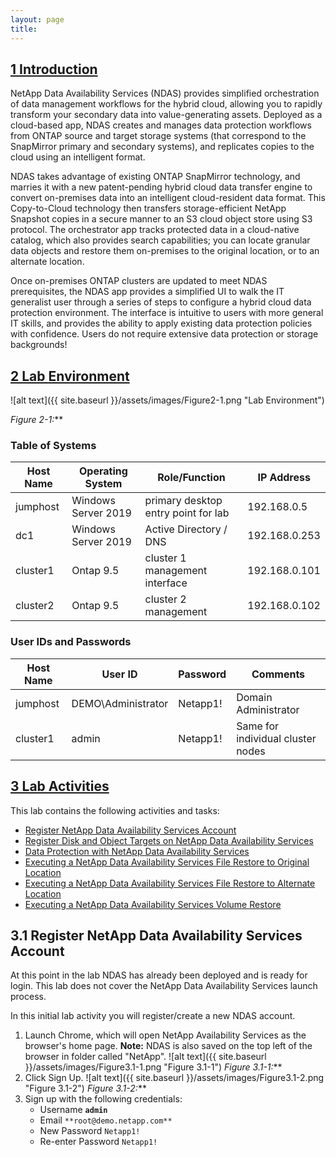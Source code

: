 ```yaml
---
layout: page
title: 
---
```


## [1 Introduction](#1-introduction)

NetApp Data Availability Services (NDAS) provides simplified orchestration of data management workflows for the hybrid cloud, allowing you to rapidly transform your secondary data into value-generating assets. Deployed as a cloud-based app, NDAS creates and manages data protection workflows from ONTAP source and target storage systems (that correspond to the SnapMirror primary and secondary systems), and replicates copies to the cloud using an intelligent format.

NDAS takes advantage of existing ONTAP SnapMirror technology, and marries it with a new patent-pending hybrid cloud data transfer engine to convert on-premises data into an intelligent cloud-resident data format. This Copy-to-Cloud technology then transfers storage-efficient NetApp Snapshot copies in a secure manner to an S3 cloud object store using S3 protocol. The orchestrator app tracks protected data in a cloud-native catalog, which also provides search capabilities; you can locate granular data objects and restore them on-premises to the original location, or to an alternate location.

Once on-premises ONTAP clusters are updated to meet NDAS prerequisites, the NDAS app provides a simplified UI to walk the IT generalist user through a series of steps to configure a hybrid cloud data protection environment. The interface is intuitive to users with more general IT skills, and provides the ability to apply existing data protection policies with confidence. Users do not require extensive data protection or storage backgrounds!

## [2 Lab Environment](#2-lab-environment)

![alt text]({{ site.baseurl }}/assets/images/Figure2-1.png "Lab Environment")

_Figure 2-1:_**

### Table of Systems

| Host Name        | Operating System           | Role/Function								 | IP Address		|
| ---------------- |----------------------------| -------------------------------------------| -----------------|
| jumphost   	   | Windows Server 2019		| primary desktop entry point for lab		 | 192.168.0.5		|
| dc1			   | Windows Server 2019        | Active Directory / DNS					 | 192.168.0.253	|
| cluster1		   | Ontap 9.5			        | cluster 1 management interface 			 | 192.168.0.101	|
| cluster2		   | Ontap 9.5			        | cluster 2 management			 			 | 192.168.0.102	|

### User IDs and Passwords

| Host Name | User ID			| Password	| Comments							|
| --------- |-------------------| ----------| ----------------------------------|
| jumphost	| DEMO\Administrator| Netapp1!	| Domain Administrator				|
| cluster1	| admin        		| Netapp1!	| Same for individual cluster nodes	|



## [3 Lab Activities](#3-lab-activities)

This lab contains the following activities and tasks:

* [Register NetApp Data Availability Services Account](#register-netapp-data-availability-services-account)
* [Register Disk and Object Targets on NetApp Data Availability Services](#register-disk-and-object-targets-on-netapp-data-availability-services)
* [Data Protection with NetApp Data Availability Services](#data-protection-with-netapp-data-availability-services)
* [Executing a NetApp Data Availability Services File Restore to Original Location](#executing-a-netapp-data-availability-services-file-restore-to-original-location)
* [Executing a NetApp Data Availability Services File Restore to Alternate Location](#executing-a-netapp-data-availability-services-file-restore-to-alternate-location)
* [Executing a NetApp Data Availability Services Volume Restore](#executing-a-netapp-data-availability-services-volume-restore)

## 3.1 Register NetApp Data Availability Services Account <a name="register-netapp-data-availability-services-account"></a>

At this point in the lab NDAS has already been deployed and is ready for login. This lab does not cover the NetApp Data Availability Services launch process.

In this initial lab activity you will register/create a new NDAS account. 

  1. Launch Chrome, which will open NetApp Availability Services as the browser's home page.
  **Note:** NDAS is also saved on the top left of the browser in folder called "NetApp".
  ![alt text]({{ site.baseurl }}/assets/images/Figure3.1-1.png "Figure 3.1-1")
  _Figure 3.1-1:_**  
  2. Click Sign Up.
  ![alt text]({{ site.baseurl }}/assets/images/Figure3.1-2.png "Figure 3.1-2")
  _Figure 3.1-2:_**
  3. Sign up with the following credentials:
     - Username **`admin`**
	 - Email `**root@demo.netapp.com**`
	 - New Password `Netapp1!`
	 - Re-enter Password `Netapp1!`



    